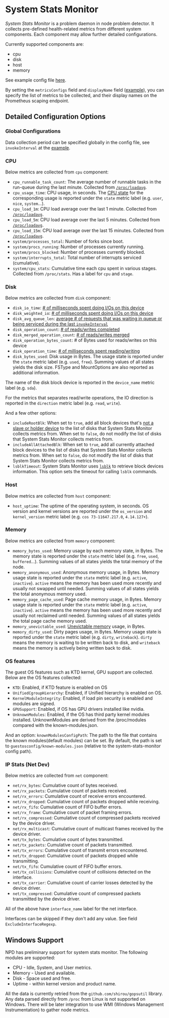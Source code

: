 # System Stats Monitor

*System Stats Monitor* is a problem daemon in node problem detector. It collects pre-defined health-related metrics from different system components.  Each component may allow further detailed configurations.

Currently supported components are:

* cpu
* disk
* host
* memory

See example config file [here](https://github.com/kubernetes/node-problem-detector/blob/master/config/system-stats-monitor.json).

By setting the `metricsConfigs` field and `displayName` field ([example](https://github.com/kubernetes/node-problem-detector/blob/master/config/system-stats-monitor.json)), you can specify the list of metrics to be collected, and their display names on the Prometheus scaping endpoint.

## Detailed Configuration Options

### Global Configurations

Data collection period can be specified globally in the config file, see `invokeInterval` at the [example](https://github.com/kubernetes/node-problem-detector/blob/master/config/system-stats-monitor.json).

### CPU

Below metrics are collected from `cpu` component:

* `cpu_runnable_task_count`: The average number of runnable tasks in the run-queue during the last minute. Collected from [`/proc/loadavg`][/proc doc].
* `cpu_usage_time`: CPU usage, in seconds. The [CPU state][/proc doc] for the corresponding usage is reported under the `state` metric label (e.g. `user`, `nice`, `system`...).
* `cpu_load_1m`: CPU load average over the last 1 minute. Collected from [`/proc/loadavg`][/proc doc].
* `cpu_load_5m`: CPU load average over the last 5 minutes. Collected from [`/proc/loadavg`][/proc doc].
* `cpu_load_15m`: CPU load average over the last 15 minutes. Collected from [`/proc/loadavg`][/proc doc].
* `system/processes_total`: Number of forks since boot.
* `system/procs_running`: Number of processes currently running.
* `system/procs_blocked`: Number of processes currently blocked.
* `system/interrupts_total`: Total number of interrupts serviced (cumulative).
* `system/cpu_stats`: Cumulative time each cpu spent in various stages. Collected from `/proc/stats`. Has a label for `cpu` and `stage`.

[/proc doc]: http://man7.org/linux/man-pages/man5/proc.5.html

### Disk

Below metrics are collected from `disk` component:

* `disk_io_time`: [# of milliseconds spent doing I/Os on this device][iostat doc]
* `disk_weighted_io`: [# of milliseconds spent doing I/Os on this device][iostat doc]
* `disk_avg_queue_len`: [average # of requests that was waiting in queue or being serviced during the last `invokeInterval`](https://www.xaprb.com/blog/2010/01/09/how-linux-iostat-computes-its-results/)
* `disk_operation_count`: [# of reads/writes completed][iostat doc]
* `disk_merged_operation_count`: [# of reads/writes merged][iostat doc]
* `disk_operation_bytes_count`: # of Bytes used for reads/writes on this device
* `disk_operation_time`: [# of milliseconds spent reading/writing][iostat doc]
* `disk_bytes_used`: Disk usage in Bytes. The usage state is reported under the `state` metric label (e.g. `used`, `free`). Summing values of all states yields the disk size.
FSType and MountOptions are also reported as additional information.

The name of the disk block device is reported in the `device_name` metric label (e.g. `sda`).

For the metrics that separates read/write operations, the IO direction is reported in the `direction` metric label (e.g. `read`, `write`).

And a few other options:
* `includeRootBlk`: When set to `true`, add all block devices that's [not a slave or holder device][lsblk doc] to the list of disks that System Stats Monitor collects metrics from. When set to `false`, do not modify the list of disks that System Stats Monitor collects metrics from.
* `includeAllAttachedBlk`: When set to `true`, add all currently attached block devices to the list of disks that System Stats Monitor collects metrics from. When set to `false`, do not modify the list of disks that System Stats Monitor collects metrics from.
* `lsblkTimeout`: System Stats Monitor uses [`lsblk`][lsblk doc] to retrieve block devices information. This option sets the timeout for calling `lsblk` commands.

[iostat doc]: https://www.kernel.org/doc/Documentation/iostats.txt
[lsblk doc]: http://man7.org/linux/man-pages/man8/lsblk.8.html

### Host

Below metrics are collected from `host` component:

* `host_uptime`: The uptime of the operating system, in seconds. OS version and kernel versions are reported under the `os_version` and `kernel_version` metric label (e.g. `cos 73-11647.217.0`, `4.14.127+`).

### Memory

Below metrics are collected from `memory` component:

* `memory_bytes_used`: Memory usage by each memory state, in Bytes. The memory state is reported under the `state` metric label (e.g. `free`, `used`, `buffered`...). Summing values of all states yields the total memory of the node.
* `memory_anonymous_used`: Anonymous memory usage, in Bytes. Memory usage state is reported under the `state` metric label (e.g. `active`, `inactive`). `active` means the memory has been used more recently and usually not swapped until needed. Summing values of all states yields the total anonymous memory used.
* `memory_page_cache_used`: Page cache memory usage, in Bytes. Memory usage state is reported under the `state` metric label (e.g. `active`, `inactive`). `active` means the memory has been used more recently and usually not reclaimed until needed. Summing values of all states yields the total page cache memory used.
* `memory_unevictable_used`: [Unevictable memory][/proc doc] usage, in Bytes.
* `memory_dirty_used`: Dirty pages usage, in Bytes. Memory usage state is reported under the `state` metric label (e.g. `dirty`, `writeback`). `dirty` means the memory is waiting to be written back to disk, and `writeback` means the memory is actively being written back to disk.

### OS features

The guest OS features such as KTD kernel, GPU support are collected. Below are the OS
features collected:

* `KTD`: Enabled, if KTD feature is enabled on OS
* `UnifiedCgroupHierarchy`: Enabled, if Unified hierarchy is enabled on OS.
* `KernelModuleIntegrity`: Enabled, if load pin security is enabled and modules are signed.
* `GPUSupport`: Enabled, if OS has GPU drivers installed like nvidia.
* `UnknownModules`: Enabled, if the OS has third party kernel modules installed.
UnknownModules are derived from the /proc/modules compared with the known-modules.json.

And an option:
`knownModulesConfigPath`: The path to the file that contains the known modules(default
modules) can be set. By default, the path is set to `guestosconfig/known-modules.json` 
(relative to the system-stats-monitor config path).

### IP Stats (Net Dev)

Below metrics are collected from `net` component:

* `net/rx_bytes`: Cumulative count of bytes received.
* `net/rx_packets`: Cumulative count of packets received.
* `net/rx_errors`: Cumulative count of receive errors encountered.
* `net/rx_dropped`: Cumulative count of packets dropped while receiving.
* `net/rx_fifo`: Cumulative count of FIFO buffer errors.
* `net/rx_frame`: Cumulative count of packet framing errors.
* `net/rx_compressed`: Cumulative count of compressed packets received by the device driver.
* `net/rx_multicast`: Cumulative count of multicast frames received by the device driver.
* `net/tx_bytes`: Cumulative count of bytes transmitted.
* `net/tx_packets`: Cumulative count of packets transmitted.
* `net/tx_errors`: Cumulative count of transmit errors encountered.
* `net/tx_dropped`: Cumulative count of packets dropped while transmitting.
* `net/tx_fifo`: Cumulative count of FIFO buffer errors.
* `net/tx_collisions`: Cumulative count of collisions detected on the interface.
* `net/tx_carrier`: Cumulative count of carrier losses detected by the device driver.
* `net/tx_compressed`: Cumulative count of compressed packets transmitted by the device driver.

All of the above have `interface_name` label for the net interface.

Interfaces can be skipped if they don't add any value. See field `ExcludeInterfaceRegexp`.

## Windows Support

NPD has preliminary support for system stats monitor. The following modules are supported:

* CPU - Idle, System, and User metrics.
* Memory - Used and available.
* Disk - Space used and free.
* Uptime - within kernel version and product name.

All the data is currently retried from the `github.com/shirou/gopsutil` library. Any data parsed directly from `/proc` from Linux is not supported on Windows. There will be later integration to use WMI (Windows Management Instrumentation) to gather node metrics.
